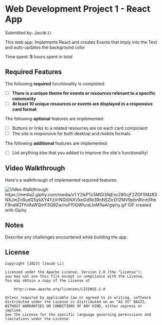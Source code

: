 # Web Development Project 1 - React App

Submitted by: Jacob Li

This web app:
Implements React and creates Events that imply into the Text and auto-updates the background color

Time spent: **5** hours spent in total

## Required Features

The following **required** functionality is completed:

- [ ] **There is a unique theme for events or resources relevant to a specific community**
- [ ] **At least 10 unique resources or events are displayed in a responsive card format**

The following **optional** features are implemented:

- [ ] Buttons or links to a related resources are on each card component
- [ ] The site is responsive for both desktop and mobile formats

The following **additional** features are implemented:

* [ ] List anything else that you added to improve the site's functionality!

## Video Walkthrough

Here's a walkthrough of implemented required features:

<img src='https://media.giphy.com/media/v1.Y2lkPTc5MGI3NjExZ2J3a2RmaHdid3p4bWNqMHpnbzR2ZjhyNHl4N2N1OTB1NjY3cWg3diZlcD12MV9pbnRlcm5hbF9naWZfYnlfaWQmY3Q9Zw/nxFf5QWhcxLtoM1laA/giphy.gif' title='Video Walkthrough' width='' alt='Video Walkthrough' />
https://media2.giphy.com/media/v1.Y2lkPTc5MGI3NjExc280cjF2ZGF5MzR3NXJmZnRudG5ybXY4YzVrNGl0NXVkeGd5b3RnNSZlcD12MV9pbnRlcm5hbF9naWZfYnlfaWQmY3Q9Zw/nxFf5QWhcxLtoM1laA/giphy.gif 
GIF created with Giphy
<!-- Recommended tools:
[Kap](https://getkap.co/) for macOS
[ScreenToGif](https://www.screentogif.com/) for Windows
[peek](https://github.com/phw/peek) for Linux. -->

## Notes

Describe any challenges encountered while building the app.

## License

    Copyright [2023] [Jacob Li]

    Licensed under the Apache License, Version 2.0 (the "License");
    you may not use this file except in compliance with the License.
    You may obtain a copy of the License at

        http://www.apache.org/licenses/LICENSE-2.0

    Unless required by applicable law or agreed to in writing, software
    distributed under the License is distributed on an "AS IS" BASIS,
    WITHOUT WARRANTIES OR CONDITIONS OF ANY KIND, either express or implied.
    See the License for the specific language governing permissions and
    limitations under the License.
